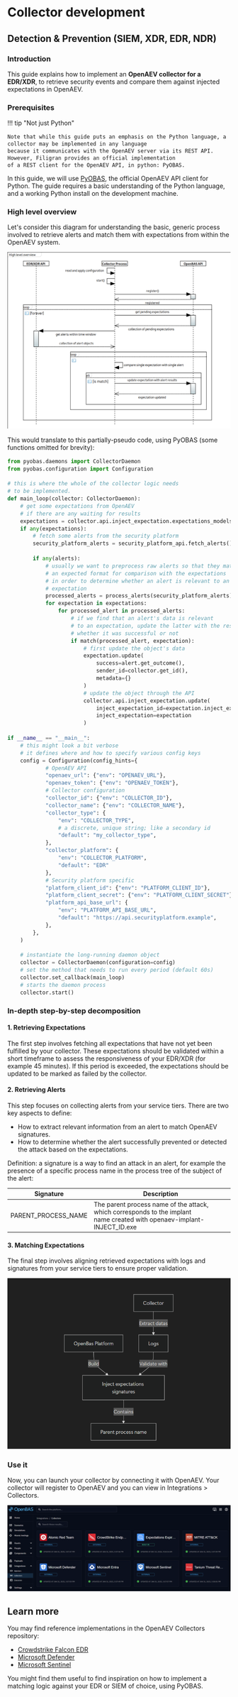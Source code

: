 # Collector development

## Detection & Prevention (SIEM, XDR, EDR, NDR)

### Introduction

This guide explains how to implement an **OpenAEV collector for a EDR/XDR**, to retrieve security events and compare
them against injected expectations in OpenAEV.

### Prerequisites

!!! tip "Not just Python"

    Note that while this guide puts an emphasis on the Python language, a collector may be implemented in any language
    because it communicates with the OpenAEV server via its REST API. However, Filigran provides an official implementation
    of a REST client for the OpenAEV API, in python: PyOBAS.

In this guide, we will use [PyOBAS](https://pypi.org/project/pyobas/), the official OpenAEV API client for Python. The guide requires a basic understanding
of the Python language, and a working Python install on the development machine.

### High level overview

Let's consider this diagram for understanding the basic, generic process involved to retrieve alerts and match them with
expectations from within the OpenAEV system.

![High level process overview](assets/high-level-collector-overview.png)

This would translate to this partially-pseudo code, using PyOBAS (some functions omitted for brevity):
```python
from pyobas.daemons import CollectorDaemon
from pyobas.configuration import Configuration

# this is where the whole of the collector logic needs
# to be implemented.
def main_loop(collector: CollectorDaemon):
    # get some expectations from OpenAEV
    # if there are any waiting for results
    expectations = collector.api.inject_expectation.expectations_models_for_source(collector.get_id())
    if any(expectations):
        # fetch some alerts from the security platform
        security_platform_alerts = security_platform_api.fetch_alerts();

        if any(alerts):
            # usually we want to preprocess raw alerts so that they match
            # an expected format for comparison with the expectations
            # in order to determine whether an alert is relevant to an
            # expectation
            processed_alerts = process_alerts(security_platform_alerts)
            for expectation in expectations:
                for processed_alert in processed_alerts:
                    # if we find that an alert's data is relevant
                    # to an expectation, update the latter with the result
                    # whether it was successful or not
                    if match(processed_alert, expectation):
                        # first update the object's data
                        expectation.update(
                            success=alert.get_outcome(),
                            sender_id=collector.get_id(),
                            metadata={}
                        )
                        # update the object through the API
                        collector.api.inject_expectation.update(
                            inject_expectation_id=expectation.inject_expectation_id,
                            inject_expectation=expectation
                        )

if __name__ == "__main__":
    # this might look a bit verbose
    # it defines where and how to specify various config keys
    config = Configuration(config_hints={
            # OpenAEV API
            "openaev_url": {"env": "OPENAEV_URL"},
            "openaev_token": {"env": "OPENAEV_TOKEN"},
            # Collector configuration
            "collector_id": {"env": "COLLECTOR_ID"},
            "collector_name": {"env": "COLLECTOR_NAME"},
            "collector_type": {
                "env": "COLLECTOR_TYPE",
                # a discrete, unique string; like a secondary id
                "default": "my_collector_type",
            },
            "collector_platform": {
                "env": "COLLECTOR_PLATFORM",
                "default": "EDR"
            },
            # Security platform specific
            "platform_client_id": {"env": "PLATFORM_CLIENT_ID"},
            "platform_client_secret": {"env": "PLATFORM_CLIENT_SECRET"},
            "platform_api_base_url": {
                "env": "PLATFORM_API_BASE_URL",
                "default": "https://api.securityplatform.example",
            },
        },
    )

    # instantiate the long-running daemon object
    collector = CollectorDaemon(configuration=config)
    # set the method that needs to run every period (default 60s)
    collector.set_callback(main_loop)
    # starts the daemon process
    collector.start()
```

### In-depth step-by-step decomposition
#### 1. Retrieving Expectations

The first step involves fetching all expectations that have not yet been fulfilled by your collector. These expectations
should be validated within a short timeframe to assess the responsiveness of your EDR/XDR (for example 45 minutes). If this
period is exceeded, the expectations should be updated to be marked as failed by the collector.

#### 2. Retrieving Alerts

This step focuses on collecting alerts from your service tiers. There are two key aspects to define:

- How to extract relevant information from an alert to match OpenAEV signatures.
- How to determine whether the alert successfully prevented or detected the attack based on the expectations.

Definition: a signature is a way to find an attack in an alert, for example the presence of a specific process name
in the process tree of the subject of the alert:

| Signature           | Description                                                                                                                 |
|---------------------|-----------------------------------------------------------------------------------------------------------------------------|
| PARENT_PROCESS_NAME | The parent process name of the attack, which corresponds to the implant<br/>name created with openaev-implant-INJECT_ID.exe |

#### 3. Matching Expectations

The final step involves aligning retrieved expectations with logs and signatures from your service tiers to ensure
proper validation.

![Collector diagram](assets/collector-diagram.png)

### Use it

Now, you can launch your collector by connecting it with OpenAEV.
Your collector will register to OpenAEV and you can view in Integrations > Collectors.

![Collectors view in OpenAEV](assets/collectors-view.png)

## Learn more

You may find reference implementations in the OpenAEV Collectors repository:

* [Crowdstrike Falcon EDR](https://github.com/OpenAEV-Platform/collectors/tree/main/crowdstrike)
* [Microsoft Defender](https://github.com/OpenAEV-Platform/collectors/tree/main/microsoft-defender)
* [Microsoft Sentinel](https://github.com/OpenAEV-Platform/collectors/tree/main/microsoft-sentinel)

You might find them useful to find inspiration on how to implement a matching logic against your EDR or SIEM
of choice, using PyOBAS.
